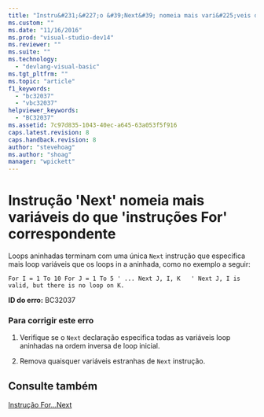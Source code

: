 ```yaml
---
title: "Instru&#231;&#227;o &#39;Next&#39; nomeia mais vari&#225;veis do que &#39;instru&#231;&#245;es For&#39; correspondente | Microsoft Docs"
ms.custom: ""
ms.date: "11/16/2016"
ms.prod: "visual-studio-dev14"
ms.reviewer: ""
ms.suite: ""
ms.technology: 
  - "devlang-visual-basic"
ms.tgt_pltfrm: ""
ms.topic: "article"
f1_keywords: 
  - "bc32037"
  - "vbc32037"
helpviewer_keywords: 
  - "BC32037"
ms.assetid: 7c97d835-1043-40ec-a645-63a053f5f916
caps.latest.revision: 8
caps.handback.revision: 8
author: "stevehoag"
ms.author: "shoag"
manager: "wpickett"
---
```

# Instru&#231;&#227;o &#39;Next&#39; nomeia mais vari&#225;veis do que &#39;instru&#231;&#245;es For&#39; correspondente
Loops aninhadas terminam com uma única `Next` instrução que especifica mais loop variáveis que os loops in a aninhada, como no exemplo a seguir:  
  
```  
For I = 1 To 10 For J = 1 To 5 ' ... Next J, I, K   ' Next J, I is valid, but there is no loop on K.  
```  
  
 **ID do erro:** BC32037  
  
### Para corrigir este erro  
  
1.  Verifique se o `Next` declaração especifica todas as variáveis loop aninhadas na ordem inversa de loop inicial.  
  
2.  Remova quaisquer variáveis estranhas de `Next` instrução.  
  
## Consulte também  
 [Instrução For...Next](../../visual-basic/language-reference/statements/for-next-statement.md)